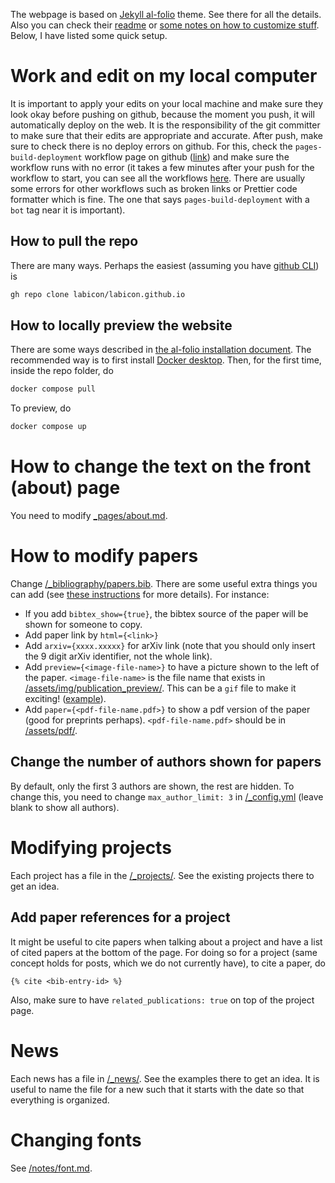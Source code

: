 The webpage is based on [Jekyll al-folio](https://github.com/alshedivat/al-folio) theme. See there for all the details. Also you can check their [readme](/README.md) or [some notes on how to customize stuff](/CUSTOMIZE.md). Below, I have listed some quick setup.

# Work and edit on my local computer

It is important to apply your edits on your local machine and make sure they look okay before pushing on github, because the moment you push, it will automatically deploy on the web. It is the responsibility of the git committer to make sure that their edits are appropriate and accurate. After push, make sure to check there is no deploy errors on github. For this, check the `pages-build-deployment` workflow page on github ([link](https://github.com/labicon/labicon.github.io/actions/workflows/pages/pages-build-deployment)) and make sure the workflow runs with no error (it takes a few minutes after your push for the workflow to start, you can see all the workflows [here](https://github.com/labicon/labicon.github.io/actions). There are usually some errors for other workflows such as broken links or Prettier code formatter which is fine. The one that says `pages-build-deployment` with a `bot` tag near it is important).

## How to pull the repo

There are many ways. Perhaps the easiest (assuming you have [github CLI](https://cli.github.com/)) is 

```bash
gh repo clone labicon/labicon.github.io
```

## How to locally preview the website

There are some ways described in [the al-folio installation document](/INSTALL.md). The recommended way is to first install [Docker desktop](https://www.docker.com/products/docker-desktop/). Then, for the first time, inside the repo folder, do

```bash
docker compose pull
```

To preview, do 

```bash
docker compose up
```



# How to change the text on the front (about) page

You need to modify [_pages/about.md](/_pages/about.md).

# How to modify papers 

Change [/_bibliography/papers.bib](/_bibliography/papers.bib). There are some useful extra things you can add (see [these instructions](https://github.com/alshedivat/al-folio/blob/master/CUSTOMIZE.md#adding-a-new-publication) for more details). For instance:
* If you add `bibtex_show={true}`, the bibtex source of the paper will be shown for someone to copy. 
* Add paper link by `html={<link>}`
* Add `arxiv={xxxx.xxxxx}` for arXiv link (note that you should only insert the 9 digit arXiv identifier, not the whole link).
* Add `preview={<image-file-name>}` to have a picture shown to the left of the paper. `<image-file-name>` is the file name that exists in [/assets/img/publication_preview/](/assets/img/publication_preview/). This can be a `gif` file to make it exciting! ([example](https://alshedivat.github.io/al-folio/publications/)).
* Add `paper={<pdf-file-name.pdf>}` to show a pdf version of the paper (good for preprints perhaps). `<pdf-file-name.pdf>` should be in [/assets/pdf/](/assets/pdf/).

## Change the number of authors shown for papers

By default, only the first 3 authors are shown, the rest are hidden. To change this, you need to change `max_author_limit: 3` in [/_config.yml](/_config.yml) (leave blank to show all authors).


# Modifying projects

Each project has a file in the [/_projects/](/_projects/). See the existing projects there to get an idea. 

## Add paper references for a project

It might be useful to cite papers when talking about a project and have a list of cited papers at the bottom of the page. For doing so for a project (same concept holds for posts, which we do not currently have), to cite a paper, do 

```liquid
{% cite <bib-entry-id> %}
```

Also, make sure to have `related_publications: true` on top of the project page. 

# News

Each news has a file in [/_news/](/_news/). See the examples there to get an idea. It is useful to name the file for a new such that it starts with the date so that everything is organized. 


# Changing fonts 

See [/notes/font.md](/notes/font.md).